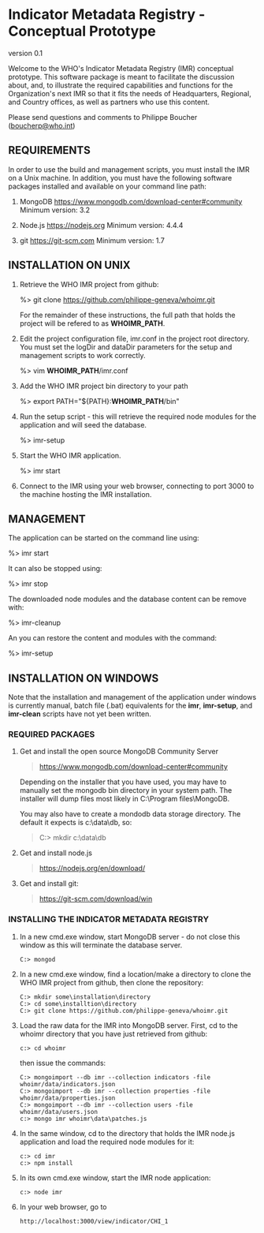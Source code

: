  
# Indicator Metadata Registry - Conceptual Prototype

version 0.1

Welcome to the WHO's Indicator Metadata Registry (IMR) conceptual prototype.
This software package is meant to facilitate the discussion about, and, to 
illustrate the required capabilities and functions for the Organization's next 
IMR so that it fits the needs of Headquarters, Regional, and Country offices, as
well as partners who use this content.

Please send questions and comments to Philippe Boucher (boucherp@who.int)

## REQUIREMENTS

In order to use the build and management scripts, you must install the IMR on
a Unix machine.  In addition, you must have the following software packages 
installed and available on your command line path:

1. MongoDB
   https://www.mongodb.com/download-center#community
   Minimum version: 3.2

2. Node.js
   https://nodejs.org
   Minimum version: 4.4.4

3. git
   https://git-scm.com
   Minimum version: 1.7

## INSTALLATION ON UNIX

1. Retrieve the WHO IMR project from github:

   %> git clone https://github.com/philippe-geneva/whoimr.git

   For the remainder of these instructions, the full path that holds the project
   will be refered to as __WHOIMR_PATH__.

2. Edit the project configuration file, imr.conf in the project root directory.
   You must set the logDir and dataDir parameters for the setup and management
   scripts to work correctly.

   %> vim __WHOIMR_PATH__/imr.conf

3. Add the WHO IMR project bin directory to your path

   %> export PATH="${PATH}:__WHOIMR_PATH__/bin"

4. Run the setup script - this will retrieve the required node modules for the
   application and will seed the database.

   %> imr-setup

5. Start the WHO IMR application.

   %> imr start

6. Connect to the IMR using your web browser, connecting to port 3000 to the 
   machine hosting the IMR installation.

## MANAGEMENT

The application can be started on the command line using:

   %> imr start

It can also be stopped using:

   %> imr stop

The downloaded node modules and the database content can be remove with:
  
   %> imr-cleanup

An you can restore the content and modules with the command:

   %> imr-setup

## INSTALLATION ON WINDOWS

Note that the installation and management of the application under windows
is currently manual, batch file (.bat) equivalents for the __imr__, 
__imr-setup__, and __imr-clean__ scripts have not yet been written.

### REQUIRED PACKAGES

1. Get and install the open source MongoDB Community Server

   >   https://www.mongodb.com/download-center#community

   Depending on the installer that you have used, you may have to 
   manually set the mongodb bin directory in your system path.
   The installer will dump files most likely in C:\Program files\MongoDB.  

   You may also have to create a mondodb data storage directory.  The
   default it expects is c:\data\db, so:

   >   C:> mkdir c:\data\db

2. Get and install node.js

   >   https://nodejs.org/en/download/

3. Get and install git:

   >   https://git-scm.com/download/win   

### INSTALLING THE INDICATOR METADATA REGISTRY

1. In a new cmd.exe window, start MongoDB server - do not close this
   window as this will terminate the database server.
   ```
   C:> mongod
   ```
2. In a new cmd.exe window, find a location/make a directory to clone
   the WHO IMR project from github, then clone the repository:
   ```
   C:> mkdir some\installation\directory
   C:> cd some\installtion\directory
   C:> git clone https://github.com/philippe-geneva/whoimr.git
   ```
3. Load the raw data for the IMR into 
   MongoDB server.  First, cd to the whoimr directory that you have
   just retrieved from github:
   ```
   c:> cd whoimr
   ```
   then issue the commands:   
   ```
   C:> mongoimport --db imr --collection indicators -file whoimr/data/indicators.json
   C:> mongoimport --db imr --collection properties -file whoimr/data/properties.json
   C:> mongoimport --db imr --collection users -file whoimr/data/users.json
   c:> mongo imr whoimr\data\patches.js
   ```
4. In the same window, cd to the directory that holds the IMR node.js 
   application and load the required node modules for it:
   ```
   c:> cd imr
   c:> npm install 
   ```   
5. In its own cmd.exe window, start the IMR node application:
   ```
   c:> node imr
   ```
6. In your web browser, go to 
   ```
   http://localhost:3000/view/indicator/CHI_1
   ```

  
   
 